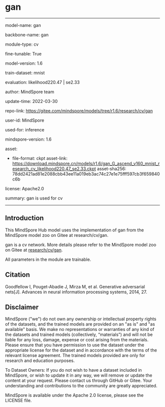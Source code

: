 # gan

---

model-name: gan

backbone-name: gan

module-type: cv

fine-tunable: True

model-version: 1.6

train-dataset: mnist

evaluation: likelihood220.47 | se2.33

author: MindSpore team

update-time: 2022-03-30

repo-link: <https://gitee.com/mindspore/models/tree/r1.6/research/cv/gan>

user-id: MindSpore

used-for: inference

mindspore-version: 1.6

asset:

-
    file-format: ckpt
    asset-link: <https://download.mindspore.cn/models/r1.6/gan_G_ascend_v160_mnist_research_cv_likelihood220.47_se2.33.ckpt>
    asset-sha256: 78dd2421ad81e2088cbb43ee11a019eb3ac74c27e1e75fff597cb3f659840c6b

license: Apache2.0

summary: gan is used for cv

---

## Introduction

This MindSpore Hub model uses the implementation of gan from the MindSpore model zoo on Gitee at research/cv/gan.

gan is a cv network. More details please refer to the MindSpore model zoo on Gitee at [research/cv/gan](https://gitee.com/mindspore/models/blob/r1.6/research/cv/gan/README_CN.md).

All parameters in the module are trainable.

## Citation

Goodfellow I, Pouget-Abadie J, Mirza M, et al. Generative adversarial nets[J]. Advances in neural information processing systems, 2014, 27.

## Disclaimer

MindSpore ("we") do not own any ownership or intellectual property rights of the datasets, and the trained models are provided on an "as is" and "as available" basis. We make no representations or warranties of any kind of the datasets and trained models (collectively, “materials”) and will not be liable for any loss, damage, expense or cost arising from the materials. Please ensure that you have permission to use the dataset under the appropriate license for the dataset and in accordance with the terms of the relevant license agreement. The trained models provided are only for research and education purposes.

To Dataset Owners: If you do not wish to have a dataset included in MindSpore, or wish to update it in any way, we will remove or update the content at your request. Please contact us through GitHub or Gitee. Your understanding and contributions to the community are greatly appreciated.

MindSpore is available under the Apache 2.0 license, please see the LICENSE file.
